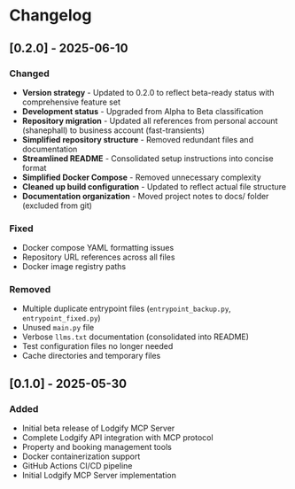 # Changelog

## [0.2.0] - 2025-06-10

### Changed
- **Version strategy** - Updated to 0.2.0 to reflect beta-ready status with comprehensive feature set
- **Development status** - Upgraded from Alpha to Beta classification
- **Repository migration** - Updated all references from personal account (shanephall) to business account (fast-transients)
- **Simplified repository structure** - Removed redundant files and documentation
- **Streamlined README** - Consolidated setup instructions into concise format
- **Simplified Docker Compose** - Removed unnecessary complexity
- **Cleaned up build configuration** - Updated to reflect actual file structure
- **Documentation organization** - Moved project notes to docs/ folder (excluded from git)

### Fixed
- Docker compose YAML formatting issues
- Repository URL references across all files
- Docker image registry paths

### Removed
- Multiple duplicate entrypoint files (`entrypoint_backup.py`, `entrypoint_fixed.py`)
- Unused `main.py` file
- Verbose `llms.txt` documentation (consolidated into README)
- Test configuration files no longer needed
- Cache directories and temporary files

## [0.1.0] - 2025-05-30

### Added
- Initial beta release of Lodgify MCP Server
- Complete Lodgify API integration with MCP protocol
- Property and booking management tools
- Docker containerization support
- GitHub Actions CI/CD pipeline
- Initial Lodgify MCP Server implementation

